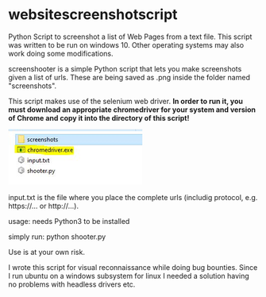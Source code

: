 # websitescreenshotscript
Python Script to screenshot a list of Web Pages from a text file. This script was written to be run on windows 10. Other operating systems may also work doing some modifications.

screenshooter is a simple Python script that lets you make screenshots given a list of urls. These are being saved as .png inside the folder named "screenshots".

This script makes use of the selenium web driver. <b>In order to run it, you must download an appropriate chromedriver for your system and version of Chrome and copy it into the directory of this script!</b>

![Alt text](structure.JPG?raw=true)

input.txt is the file where you place the complete urls (includig protocol, e.g. https://... or http://...).

usage:
needs Python3 to be installed

simply run:
python shooter.py

Use is at your own risk.

I wrote this script for visual reconnaissance while doing bug bounties. Since I run ubuntu on a windows subsystem for linux I needed a solution having no problems with headless drivers etc.
